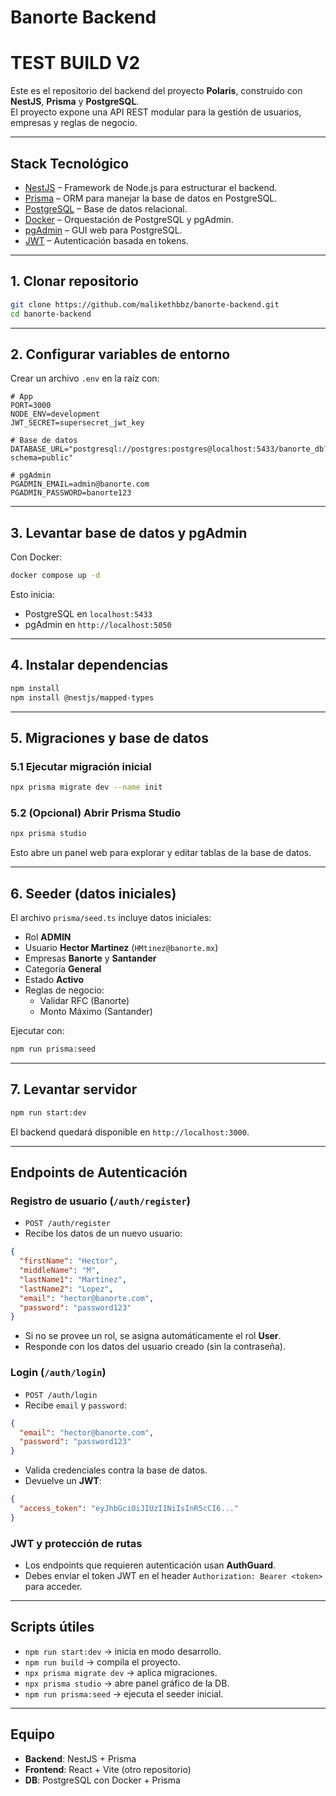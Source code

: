 # Banorte Backend  
# TEST BUILD V2

Este es el repositorio del backend del proyecto **Polaris**, construido con **NestJS**, **Prisma** y **PostgreSQL**.  
El proyecto expone una API REST modular para la gestión de usuarios, empresas y reglas de negocio.

---

## Stack Tecnológico
- [NestJS](https://nestjs.com/) – Framework de Node.js para estructurar el backend.  
- [Prisma](https://www.prisma.io/) – ORM para manejar la base de datos en PostgreSQL.  
- [PostgreSQL](https://www.postgresql.org/) – Base de datos relacional.  
- [Docker](https://www.docker.com/) – Orquestación de PostgreSQL y pgAdmin.  
- [pgAdmin](https://www.pgadmin.org/) – GUI web para PostgreSQL.  
- [JWT](https://jwt.io/) – Autenticación basada en tokens.  

---

## 1. Clonar repositorio
```bash
git clone https://github.com/malikethbbz/banorte-backend.git
cd banorte-backend
```

---

## 2. Configurar variables de entorno
Crear un archivo `.env` en la raíz con:

```env
# App
PORT=3000
NODE_ENV=development
JWT_SECRET=supersecret_jwt_key

# Base de datos
DATABASE_URL="postgresql://postgres:postgres@localhost:5433/banorte_db?schema=public"

# pgAdmin
PGADMIN_EMAIL=admin@banorte.com
PGADMIN_PASSWORD=banorte123
```

---

## 3. Levantar base de datos y pgAdmin
Con Docker:
```bash
docker compose up -d
```

Esto inicia:
- PostgreSQL en `localhost:5433`
- pgAdmin en `http://localhost:5050`

---

## 4. Instalar dependencias
```bash
npm install
npm install @nestjs/mapped-types
```

---

## 5. Migraciones y base de datos

### 5.1 Ejecutar migración inicial
```bash
npx prisma migrate dev --name init
```

### 5.2 (Opcional) Abrir Prisma Studio
```bash
npx prisma studio
```
Esto abre un panel web para explorar y editar tablas de la base de datos.

---

## 6. Seeder (datos iniciales)
El archivo `prisma/seed.ts` incluye datos iniciales:  

- Rol **ADMIN**  
- Usuario **Hector Martinez** (`HMtinez@banorte.mx`)  
- Empresas **Banorte** y **Santander**  
- Categoría **General**  
- Estado **Activo**  
- Reglas de negocio:
  - Validar RFC (Banorte)  
  - Monto Máximo (Santander)  

Ejecutar con:
```bash
npm run prisma:seed
```

---

## 7. Levantar servidor
```bash
npm run start:dev
```

El backend quedará disponible en `http://localhost:3000`.

---

## Endpoints de Autenticación

### Registro de usuario (`/auth/register`)
- `POST /auth/register`  
- Recibe los datos de un nuevo usuario:
```json
{
  "firstName": "Hector",
  "middleName": "M",
  "lastName1": "Martinez",
  "lastName2": "Lopez",
  "email": "hector@banorte.com",
  "password": "password123"
}
```
- Si no se provee un rol, se asigna automáticamente el rol **User**.
- Responde con los datos del usuario creado (sin la contraseña).

### Login (`/auth/login`)
- `POST /auth/login`  
- Recibe `email` y `password`:
```json
{
  "email": "hector@banorte.com",
  "password": "password123"
}
```
- Valida credenciales contra la base de datos.
- Devuelve un **JWT**:
```json
{
  "access_token": "eyJhbGciOiJIUzI1NiIsInR5cCI6..."
}
```

### JWT y protección de rutas
- Los endpoints que requieren autenticación usan **AuthGuard**.  
- Debes enviar el token JWT en el header `Authorization: Bearer <token>` para acceder.

---

## Scripts útiles
- `npm run start:dev` → inicia en modo desarrollo.  
- `npm run build` → compila el proyecto.  
- `npx prisma migrate dev` → aplica migraciones.  
- `npx prisma studio` → abre panel gráfico de la DB.  
- `npm run prisma:seed` → ejecuta el seeder inicial.  

---

## Equipo
- **Backend**: NestJS + Prisma  
- **Frontend**: React + Vite (otro repositorio)  
- **DB**: PostgreSQL con Docker + Prisma